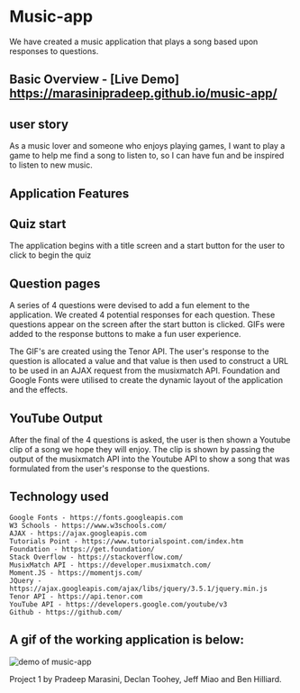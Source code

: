 # Music-app

We have created a music application that plays a song based upon responses to questions.

## Basic Overview - [Live Demo] https://marasinipradeep.github.io/music-app/

## user story

As a music lover and someone who enjoys playing games, I want to play a game to help me find a song to listen to, so I can have fun and be inspired to listen to new music.

## Application Features

## Quiz start

The application begins with a title screen and a start button for the user to click to begin the quiz

## Question pages

A series of 4 questions were devised to add a fun element to the application. We created 4 potential responses for each question. These questions appear on the screen after the start button is clicked. GIFs were added to the response buttons to make a fun user experience.

The GIF's are created using the Tenor API. The user's response to the question is allocated a value and that value is then used to construct a URL to be used in an AJAX request from the musixmatch API.
Foundation and Google Fonts were utilised to create the dynamic layout of the application and the effects.

## YouTube Output

After the final of the 4 questions is asked, the user is then shown a Youtube clip of a song we hope they will enjoy. The clip is shown by passing the output of the musixmatch API into the Youtube API to show a song that was formulated from the user's response to the questions.

## Technology used 
```
Google Fonts - https://fonts.googleapis.com
W3 Schools - https://www.w3schools.com/
AJAX - https://ajax.googleapis.com
Tutorials Point - https://www.tutorialspoint.com/index.htm
Foundation - https://get.foundation/
Stack Overflow - https://stackoverflow.com/
MusixMatch API - https://developer.musixmatch.com/
Moment.JS - https://momentjs.com/
JQuery - https://ajax.googleapis.com/ajax/libs/jquery/3.5.1/jquery.min.js
Tenor API - https://api.tenor.com
YouTube API - https://developers.google.com/youtube/v3
Github - https://github.com/
```
## A gif of the working application is below:

![demo of music-app](Assets/img/MusicQuizDemo.gif)

Project 1 by Pradeep Marasini, Declan Toohey, Jeff Miao and Ben Hilliard.